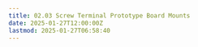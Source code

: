 ```yaml
---
title: 02.03 Screw Terminal Prototype Board Mounts
date: 2025-01-27T12:00:00Z
lastmod: 2025-01-27T06:58:40
---
```

